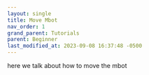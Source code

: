 ```yaml
---
layout: single
title: Move Mbot
nav_order: 1
grand_parent: Tutorials
parent: Beginner
last_modified_at: 2023-09-08 16:37:48 -0500
---
```


here we talk about how to move the mbot